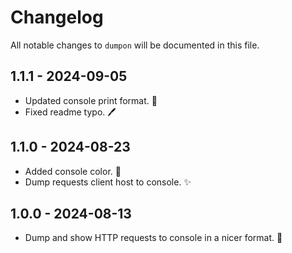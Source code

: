 # Changelog

All notable changes to `dumpon` will be documented in this file.

## 1.1.1 - 2024-09-05

- Updated console print format. 🎨
- Fixed readme typo. 🖊️

## 1.1.0 - 2024-08-23

- Added console color. 🎨
- Dump requests client host to console. ✨

## 1.0.0 - 2024-08-13

- Dump and show HTTP requests to console in a nicer format. 🚀
